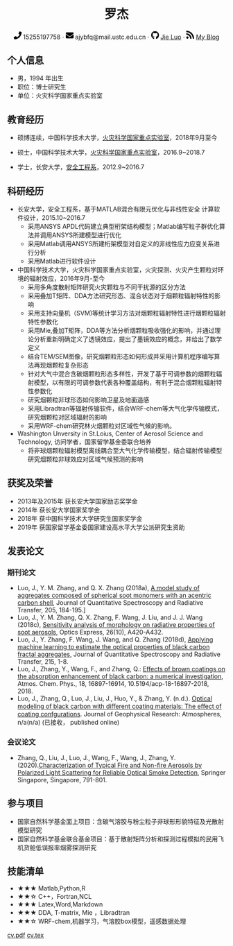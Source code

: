  <div align="center">
     <h1>罗杰</h1>
     <div>
         <span>
             <img src="phone-solid.svg" width="18px">
             15255197758
         </span>
         ·
         <span>
             <img src="envelope-solid.svg" width="18px">
             ajybfq@mail.ustc.edu.cn
         </span>
         ·
         <span>
             <img src="github-brands.svg" width="18px">
             <a href="https://github.com/JieLuoybfq">Jie Luo</a>
         </span>
         ·
         <span>
             <img src="rss-solid.svg" width="18px">
             <a href="#">My Blog</a>
         </span>
     </div>
 </div>


 ## 个人信息

 - 男，1994 年出生
 - 职位：博士研究生
 - 单位：火灾科学国家重点实验室

## 教育经历

- 硕博连续，中国科学技术大学，[火灾科学国家重点实验室](https://sklfs.ustc.edu.cn/)，2018年9月至今

- 硕士，中国科学技术大学，[火灾科学国家重点实验室](https://sklfs.ustc.edu.cn/)，2016.9~2018.7
- 学士，长安大学，[安全工程系](http://dcxy.chd.edu.cn/aqgcx.htm)，2012.9~2016.7

## 科研经历

- 长安大学，安全工程系，基于MATLAB混合有限元优化与非线性安全 计算软件设计，2015.10~2016.7
    - 采用ANSYS APDL代码建立典型桁架结构模型；Matlab编写粒子群优化算法并调用ANSYS所建模型进行优化
    - 采用Matlab调用ANSYS所建桁架模型对自定义的非线性应力应变关系进行分析
    - 采用Matlab进行软件设计
- 中国科学技术大学，火灾科学国家重点实验室，火灾探测、火灾产生颗粒对环境的辐射效应，2016年9月-至今
     - 采用多角度散射矩阵研究火灾颗粒与不同干扰源的区分方法   
     - 采用叠加T矩阵、DDA方法研究形态、混合状态对于烟颗粒辐射特性的影响
     - 采用支持向量机（SVM)等统计学习方法对烟颗粒辐射特性进行烟颗粒辐射特性参数化
     - 采用Mie,叠加T矩阵，DDA等方法分析烟颗粒吸收强化的影响，并通过理论分析重新明确定义了透镜效应，提出了墨镜效应的概念，并给出了数学定义
     - 结合TEM/SEM图像，研究烟颗粒形态如何形成并采用计算机程序编写算法再现烟颗粒复杂形态
     - 针对大气中混合含碳烟颗粒形态多样性，开发了基于可调参数的烟颗粒辐射模型，以有限的可调参数代表各种覆盖结构，有利于混合烟颗粒辐射特性参数化
     - 研究烟颗粒非球形态如何影响卫星及地面遥感
     - 采用Libradtran等辐射传输软件，结合WRF-chem等大气化学传输模式，研究烟颗粒对区域辐射的影响
     - 采用WRF-chem研究林火烟颗粒对区域性气候的影响。
 - Washington Unversity in St.Loius, Center of Aerosol Science and Technology, 访问学者，国家留学基金委联合培养
     - 将非球烟颗粒辐射模型离线耦合至大气化学传输模型，结合辐射传输模型研究烟颗粒非球效应对区域气候预测的影响
     
## 获奖及荣誉
   - 2013年及2015年 获长安大学国家励志奖学金
   - 2014年  获长安大学国家奖学金
   - 2018年   获中国科学技术大学研究生国家奖学金
   - 2019年 获国家留学基金委国家建设高水平大学公派研究生资助

## 发表论文

### 期刊论文

- Luo, J., Y. M. Zhang, and Q. X. Zhang (2018a), [A model study of aggregates composed of spherical soot monomers with an acentric carbon shell](https://www.sciencedirect.com/science/article/pii/S0022407317303254), Journal of Quantitative Spectroscopy and Radiative Transfer, 205, 184-195.]
- Luo, J., Y. M. Zhang, Q. X. Zhang, F. Wang, J. Liu, and J. J. Wang (2018c), [Sensitivity analysis of morphology on radiative properties of soot aerosols](https://www.osapublishing.org/oe/abstract.cfm?uri=oe-26-10-A420), Optics Express, 26(10), A420-A432.
- Luo, J., Y. Zhang, F. Wang, J. Wang, and Q. Zhang (2018d), [Applying machine learning to estimate the optical properties of black carbon fractal aggregates](https://www.sciencedirect.com/science/article/pii/S0022407317309238), Journal of Quantitative Spectroscopy and Radiative Transfer, 215, 1-8.
- Luo, J., Zhang, Y., Wang, F., and Zhang, Q.: [Effects of brown coatings on the absorption enhancement of black carbon: a numerical investigation](https://www.atmos-chem-phys.net/18/16897/2018/acp-18-16897-2018-discussion.html), Atmos. Chem. Phys., 18, 16897-16914, 10.5194/acp-18-16897-2018, 2018.
- Luo, J., Zhang, Q., Luo, J., Liu, J., Huo, Y., & Zhang, Y. (n.d.). [Optical modeling of black carbon with diﬀerent coating materials: The eﬀect of coating confgurations](https://agupubs.onlinelibrary.wiley.com/doi/abs/10.1029/2019JD031701). Journal of Geophysical Research: Atmospheres, n/a(n/a) (已接收， published online)

### 会议论文

- Zhang, Q., Liu, J., Luo, J., Wang, F., Wang, J., Zhang, Y. (2020).[Characterization of Typical Fire and Non-fire Aerosols by Polarized Light Scattering for Reliable Optical Smoke Detection](https://link.springer.com/chapter/10.1007/978-981-32-9139-3_58), Springer Singapore, Singapore, 791-801.


## 参与项目

- 国家自然科学基金面上项目：含碳气溶胶与粉尘粒子非球形形貌特征及光散射模型研究
- 国家自然科学基金联合基金项目：基于散射矩阵分析和探测过程模拟的民用飞机货舱低误报率烟雾探测研究
## 技能清单

- ★★★ Matlab,Python,R
- ★★☆ C++，Fortran,NCL
- ★★★ Latex,Word,Markdown
- ★★★ DDA, T-matrix, Mie ，Libradtran
- ★★☆  WRF-chem,机器学习，气溶胶box模型，遥感数据处理



[cv.pdf](cv.pdf)
[cv.tex](cv.tex)
